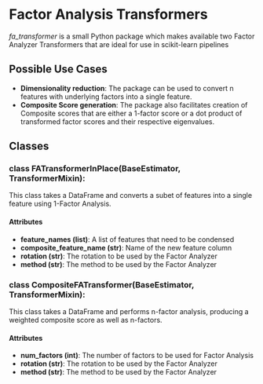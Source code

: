 # Factor Analysis Transformers

*fa_transformer* is a small Python package which makes available two Factor Analyzer Transformers that are ideal for use in scikit-learn pipelines

## Possible Use Cases

* **Dimensionality reduction**: The package can be used to convert n features with underlying factors into a single feature.
* **Composite Score generation**: The package also facilitates creation of Composite scores that are either a 1-factor score or a dot product of transformed factor scores and their respective eigenvalues.

## Classes

### class FATransformerInPlace(BaseEstimator, TransformerMixin):

This class takes a DataFrame and converts a subet of features into a single feature 
using 1-Factor Analysis.

#### Attributes

* **feature_names (list)**: A list of features that need to be condensed
* **composite_feature_name (str)**: Name of the new feature column
* **rotation (str)**: The rotation to be used by the Factor Analyzer
* **method (str)**: The method to be used by the Factor Analyzer


### class CompositeFATransformer(BaseEstimator, TransformerMixin):

This class takes a DataFrame and performs n-factor analysis, producing a weighted
composite score as well as n-factors.

#### Attributes

* **num_factors (int)**: The number of factors to be used for Factor Analysis
* **rotation (str)**: The rotation to be used by the Factor Analyzer
* **method (str)**: The method to be used by the Factor Analyzer



